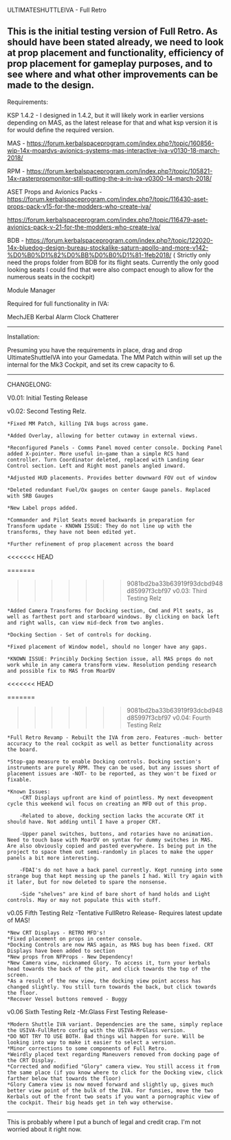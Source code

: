 ULTIMATESHUTTLEIVA - Full Retro

This is the initial testing version of Full Retro. As should have been stated already, we need to look at prop placement and functionality, efficiency of prop placement for gameplay purposes, and to see where and what other improvements can be made to the design.
---
Requirements:

KSP 1.4.2  - I designed in 1.4.2, but it will likely work in earlier versions depending on MAS, as the latest release for that and what ksp version it is for would define the required version. 

MAS - https://forum.kerbalspaceprogram.com/index.php?/topic/160856-wip-14x-moardvs-avionics-systems-mas-interactive-iva-v0130-18-march-2018/

RPM - https://forum.kerbalspaceprogram.com/index.php?/topic/105821-14x-rasterpropmonitor-still-putting-the-a-in-iva-v0300-14-march-2018/

ASET Props and Avionics Packs - https://forum.kerbalspaceprogram.com/index.php?/topic/116430-aset-props-pack-v15-for-the-modders-who-create-iva/

https://forum.kerbalspaceprogram.com/index.php?/topic/116479-aset-avionics-pack-v-21-for-the-modders-who-create-iva/

BDB - https://forum.kerbalspaceprogram.com/index.php?/topic/122020-14x-bluedog-design-bureau-stockalike-saturn-apollo-and-more-v142-%D0%B0%D1%82%D0%BB%D0%B0%D1%81-1feb2018/   ( Strictly only need the props folder from BDB for its flight seats. Currently the only good looking seats I could find that were also compact enough to allow for the numerous seats in the cockpit)

Module Manager

Required for full functionality in IVA:

MechJEB
Kerbal Alarm Clock
Chatterer

---
Installation:

Presuming you have the requirements in place, drag and drop UltimateShuttleIVA into your Gamedata.  The MM Patch within will set up the internal for the Mk3 Cockpit, and set its crew capacity to 6. 

---
CHANGELONG:

V0.01: Initial Testing Release

v0.02: Second Testing Relz.

	*Fixed MM Patch, killing IVA bugs across game.
	
	*Added Overlay, allowing for better cutaway in external views.
	
	*Reconfigured Panels - Comms Panel moved center console. Docking Panel added X-pointer. More useful in-game than a simple RCS hand controller. Turn Coordinator deleted, replaced with Landing Gear Control section. Left and Right most panels angled inward.
	
	*Adjusted HUD placements. Provides better downward FOV out of window
	
	*Deleted redundant Fuel/Ox gauges on center Gauge panels. Replaced with SRB Gauges
	
	*New Label props added.
	
	*Commander and Pilot Seats moved backwards in preparation for Transform update - KNOWN ISSUE: They do not line up with the transforms, they have not been edited yet.
	
	*Further refinement of prop placement across the board
<<<<<<< HEAD

=======
	
>>>>>>> 9081bd2ba33b63919f93dcbd948d85997f3cbf97
v0.03: Third Testing Relz

	*Added Camera Transforms for Docking section, Cmd and Plt seats, as well as farthest port and starboard windows. By clicking on back left and right walls, can view mid-deck from two angles.
	
	*Docking Section - Set of controls for docking.
	
	*Fixed placement of Window model, should no longer have any gaps.
	
	*KNOWN ISSUE: Princibly Docking Section issue, all MAS props do not work while in any camera transform view. Resolution pending research and possible fix to MAS from MoarDV
<<<<<<< HEAD

=======
	
>>>>>>> 9081bd2ba33b63919f93dcbd948d85997f3cbf97
v0.04: Fourth Testing Relz

	*Full Retro Revamp - Rebuilt the IVA from zero. Features -much- better accuracy to the real cockpit as well as better functionality across the board.
	
	*Stop-gap measure to enable Docking controls. Docking section's instruments are purely RPM. They can be used, but any issues short of placement issues are -NOT- to be reported, as they won't be fixed or fixable. 
	
	*Known Issues: 
		-CRT Displays upfront are kind of pointless. My next deveopment cycle this weekend wil focus on creating an MFD out of this prop.
		
		-Related to above, docking section lacks the accurate CRT it should have. Not adding until I have a proper CRT.
		
		-Upper panel switches, buttons, and rotaries have no animation. Need to touch base with MoarDV on syntax for dummy switches in MAS. Are also obviously copied and pasted everywhere. Is being put in the project to space them out semi-randomly in places to make the upper panels a bit more interesting.
		
		-FDAI's do not have a back panel currently. Kept running into some strange bug that kept messing up the panels I had. Will try again with it later, but for now deleted to spare the nonsense.
		
		-Side "shelves" are kind of bare short of hand holds and Light controls. May or may not populate this with stuff. 

v0.05 Fifth Testing Relz -Tentative FullRetro Release- Requires latest update of MAS!

	*New CRT Displays - RETRO MFD's!
	*Fixed placement on props in center console.
	*Docking Controls are now MAS again, as MAS bug has been fixed. CRT Displays have been added to section
	*New props from NFProps - New Dependency!
	*New Camera view, nicknamed Glory. To access it, turn your kerbals head towards the back of the pit, and click towards the top of the screen. 
	*As a result of the new view, the docking view point access has changed slightly. You still turn towards the back, but click towards the floor.
	*Recover Vessel buttons removed - Buggy

v0.06 Sixth Testing Relz -Mr.Glass First Testing Release-
	
	*Modern Shuttle IVA variant. Dependencies are the same, simply replace the USIVA-FullRetro config with the USIVA-MrGlass version.
	*DO NOT TRY TO USE BOTH. Bad things wil happen for sure. Will be looking into way to make it easier to select a version.
	*Minor corrections to some components of Full Retro.
	*Weirdly placed text regarding Maneuvers removed from docking page of the CRT Display.
	*Corrected and modified "Glory" camera view. You still access it from the same place (if you know where to click for the Docking view, click farther below that towards the floor)
	*Glory Camera view is now moved forward and slightly up, gives much better view point of the bulk of the IVA. For funsies, move the two Kerbals out of the front two seats if you want a pornographic view of the cockpit. Their big heads get in teh way otherwise.

	
	
-------
This is probably where I put a bunch of legal and credit crap. I'm not worried about it right now.
